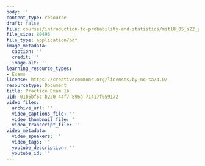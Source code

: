 ```yaml
---
body: ''
content_type: resource
draft: false
file: courses/introduction-to-probability-and-statistics/mit18_05_s22_prac_exam01b.pdf
file_size: 80495
file_type: application/pdf
image_metadata:
  caption: ''
  credit: ''
  image-alt: ''
learning_resource_types:
- Exams
license: https://creativecommons.org/licenses/by-nc-sa/4.0/
resourcetype: Document
title: Practice Exam 1b
uid: 01b5bf6c-b220-44f7-896a-71417f659172
video_files:
  archive_url: ''
  video_captions_file: ''
  video_thumbnail_file: ''
  video_transcript_file: ''
video_metadata:
  video_speakers: ''
  video_tags: ''
  youtube_description: ''
  youtube_id: ''
---
```

